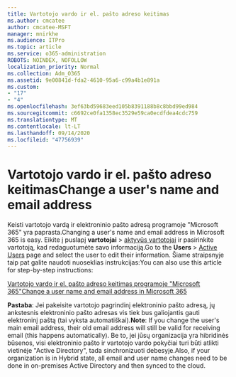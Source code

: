 ```yaml
---
title: Vartotojo vardo ir el. pašto adreso keitimas
ms.author: cmcatee
author: cmcatee-MSFT
manager: mnirkhe
ms.audience: ITPro
ms.topic: article
ms.service: o365-administration
ROBOTS: NOINDEX, NOFOLLOW
localization_priority: Normal
ms.collection: Adm_O365
ms.assetid: 9e00841d-fda2-4610-95a6-c99a4b1e891a
ms.custom:
- "17"
- "4"
ms.openlocfilehash: 3ef63bd59683eed105b8391188b8c8bbd99ed984
ms.sourcegitcommit: c6692ce0fa1358ec3529e59ca0ecdfdea4cdc759
ms.translationtype: MT
ms.contentlocale: lt-LT
ms.lasthandoff: 09/14/2020
ms.locfileid: "47756939"
---
```

# <a name="change-a-users-name-and-email-address"></a><span data-ttu-id="79a2a-102">Vartotojo vardo ir el. pašto adreso keitimas</span><span class="sxs-lookup"><span data-stu-id="79a2a-102">Change a user's name and email address</span></span>

<span data-ttu-id="79a2a-103">Keisti vartotojo vardą ir elektroninio pašto adresą programoje "Microsoft 365" yra paprasta.</span><span class="sxs-lookup"><span data-stu-id="79a2a-103">Changing a user's name and email address in Microsoft 365 is easy.</span></span> <span data-ttu-id="79a2a-104">Eikite į puslapį **vartotojai** \> [aktyvūs vartotojai](https://go.microsoft.com/fwlink/p/?linkid=834822) ir pasirinkite vartotoją, kad redaguotumėte savo informaciją.</span><span class="sxs-lookup"><span data-stu-id="79a2a-104">Go to the **Users** \> [Active Users](https://go.microsoft.com/fwlink/p/?linkid=834822) page and select the user to edit their information.</span></span> <span data-ttu-id="79a2a-105">Šiame straipsnyje taip pat galite naudoti nuoseklias instrukcijas:</span><span class="sxs-lookup"><span data-stu-id="79a2a-105">You can also use this article for step-by-step instructions:</span></span>
  
[<span data-ttu-id="79a2a-106">Vartotojo vardo ir el. pašto adreso keitimas programoje "Microsoft 365"</span><span class="sxs-lookup"><span data-stu-id="79a2a-106">Change a user name and email address in Microsoft 365</span></span>](https://docs.microsoft.com/microsoft-365/admin/add-users/change-a-user-name-and-email-address)
  
 <span data-ttu-id="79a2a-107">**Pastaba**: Jei pakeisite vartotojo pagrindinį elektroninio pašto adresą, jų ankstesnis elektroninio pašto adresas vis tiek bus galiojantis gauti elektroninį paštą (tai vyksta automatiškai).</span><span class="sxs-lookup"><span data-stu-id="79a2a-107">**Note**: If you change the user's main email address, their old email address will still be valid for receiving email (this happens automatically).</span></span> <span data-ttu-id="79a2a-108">Be to, jei jūsų organizacija yra hibridinės būsenos, visi elektroninio pašto ir vartotojo vardo pokyčiai turi būti atlikti vietinėje "Active Directory", tada sinchronizuoti debesyje.</span><span class="sxs-lookup"><span data-stu-id="79a2a-108">Also, if your organization is in Hybrid state, all email and user name changes need to be done in on-premises Active Directory and then synced to the cloud.</span></span>